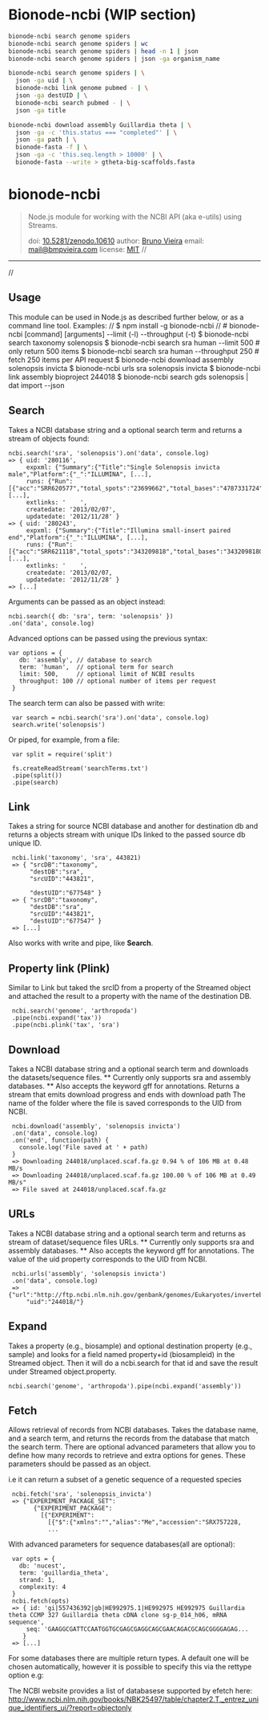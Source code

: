 # Bionode-ncbi (WIP section)

```bash
bionode-ncbi search genome spiders
bionode-ncbi search genome spiders | wc
bionode-ncbi search genome spiders | head -n 1 | json
bionode-ncbi search genome spiders | json -ga organism_name

bionode-ncbi search genome spiders | \
  json -ga uid | \
  bionode-ncbi link genome pubmed - | \
  json -ga destUID | \
  bionode-ncbi search pubmed - | \
  json -ga title

bionode-ncbi download assembly Guillardia theta | \
  json -ga -c 'this.status === "completed"' | \
  json -ga path | \
  bionode-fasta -f | \
  json -ga -c 'this.seq.length > 10000' | \
  bionode-fasta --write > gtheta-big-scaffolds.fasta
```

# bionode-ncbi
> Node.js module for working with the NCBI API (aka e-utils) using Streams.
>
> doi: [10.5281/zenodo.10610](http://dx.doi.org/10.5281/zenodo.10610)
> author: [Bruno Vieira](http://bmpvieira.com)
> email: <mail@bmpvieira.com>
> license: [MIT](https://raw.githubusercontent.com/bionode/bionode-ncbi/master/LICENSE)
//
---

//
## Usage
This module can be used in Node.js as described further below, or as a command line tool.
Examples:
//
    $ npm install -g bionode-ncbi
//
    # bionode-ncbi [command] [arguments] --limit (-l) --throughput (-t)
    $ bionode-ncbi search taxonomy solenopsis
    $ bionode-ncbi search sra human --limit 500 # only return 500 items
    $ bionode-ncbi search sra human --throughput 250 # fetch 250 items per API request
    $ bionode-ncbi download assembly solenopsis invicta
    $ bionode-ncbi urls sra solenopsis invicta
    $ bionode-ncbi link assembly bioproject 244018
    $ bionode-ncbi search gds solenopsis | dat import --json

## Search
Takes a NCBI database string and a optional search term and returns a stream of objects found:

    ncbi.search('sra', 'solenopsis').on('data', console.log)
    => { uid: '280116',
         expxml: {"Summary":{"Title":"Single Solenopsis invicta male","Platform":{"_":"ILLUMINA", [...],
         runs: {"Run":[{"acc":"SRR620577","total_spots":"23699662","total_bases":"4787331724", [...],
         extlinks: '    ',
         createdate: '2013/02/07',
         updatedate: '2012/11/28' }
    => { uid: '280243',
         expxml: {"Summary":{"Title":"Illumina small-insert paired end","Platform":{"_":"ILLUMINA", [...],
         runs: {"Run":[{"acc":"SRR621118","total_spots":"343209818","total_bases":"34320981800", [...],
         extlinks: '    ',
         createdate: '2013/02/07,
         updatedate: '2012/11/28' }
    => [...]

Arguments can be passed as an object instead:

    ncbi.search({ db: 'sra', term: 'solenopsis' })
    .on('data', console.log)

Advanced options can be passed using the previous syntax:

    var options = {
       db: 'assembly', // database to search
       term: 'human',  // optional term for search
       limit: 500,     // optional limit of NCBI results
       throughput: 100 // optional number of items per request
     }

The search term can also be passed with write:

     var search = ncbi.search('sra').on('data', console.log)
     search.write('solenopsis')

Or piped, for example, from a file:

     var split = require('split')

     fs.createReadStream('searchTerms.txt')
     .pipe(split())
     .pipe(search)


## Link
 Takes a string for source NCBI database and another for destination db and returns
 a objects stream with unique IDs linked to the passed source db unique ID.

     ncbi.link('taxonomy', 'sra', 443821)
     => { "srcDB":"taxonomy",
          "destDB":"sra",
          "srcUID":"443821",

          "destUID":"677548" }
     => { "srcDB":"taxonomy",
          "destDB":"sra",
          "srcUID":"443821",
          "destUID":"677547" }
     => [...]

 Also works with write and pipe, like **Search**.

## Property link (Plink)
 Similar to Link but taked the srcID from a property of the Streamed object
 and attached the result to a property with the name of the destination DB.

     ncbi.search('genome', 'arthropoda')
     .pipe(ncbi.expand('tax'))
     .pipe(ncbi.plink('tax', 'sra')

## Download
 Takes a NCBI database string and a optional search term and downloads the datasets/sequence files.
 ** Currently only supports sra and assembly databases. **
 Also accepts the keyword gff for annotations.
 Returns a stream that emits download progress and ends with download path
 The name of the folder where the file is saved corresponds to the UID from NCBI.

     ncbi.download('assembly', 'solenopsis invicta')
     .on('data', console.log)
     .on('end', function(path) {
       console.log('File saved at ' + path)
     }
     => Downloading 244018/unplaced.scaf.fa.gz 0.94 % of 106 MB at 0.48 MB/s
     => Downloading 244018/unplaced.scaf.fa.gz 100.00 % of 106 MB at 0.49 MB/s"
     => File saved at 244018/unplaced.scaf.fa.gz

## URLs
Takes a NCBI database string and a optional search term and returns as stream of dataset/sequence files URLs.
** Currently only supports sra and assembly databases. **
Also accepts the keyword gff for annotations.
The value of the uid property corresponds to the UID from NCBI.

     ncbi.urls('assembly', 'solenopsis invicta')
     .on('data', console.log)
     => {"url":"http://ftp.ncbi.nlm.nih.gov/genbank/genomes/Eukaryotes/invertebrates/Solenopsis_invicta/Si_gnG/Primary_Assembly/unplaced_scaffolds/FASTA/unplaced.scaf.fa.gz",
         "uid":"244018/"}

## Expand
Takes a property (e.g., biosample) and optional destination property
(e.g., sample) and looks for a field named property+id (biosampleid)
in the Streamed object. Then it will do a ncbi.search for that id and save
the result under Streamed object.property.

    ncbi.search('genome', 'arthropoda').pipe(ncbi.expand('assembly'))

## Fetch
Allows retrieval of records from NCBI databases. Takes the database name, and a search term,
and returns the records from the database that match the search term. There are optional
advanced parameters that allow you to define how many records to retrieve and extra options
for genes. These parameters should be passed as an object.

i.e it can return a subset of a genetic sequence of a requested species

     ncbi.fetch('sra', 'solenopsis_invicta')
     => {"EXPERIMENT_PACKAGE_SET":
           {"EXPERIMENT_PACKAGE":
             [{"EXPERIMENT":
               [{"$":{"xmlns":"","alias":"Me","accession":"SRX757228,
               ...

With advanced parameters for sequence databases(all are optional):

     var opts = {
       db: 'nucest',
       term: 'guillardia_theta',
       strand: 1,
       complexity: 4
     }
     ncbi.fetch(opts)
     => { id: 'gi|557436392|gb|HE992975.1|HE992975 HE992975 Guillardia theta CCMP 327 Guillardia theta cDNA clone sg-p_014_h06, mRNA sequence',
         seq: 'GAAGGCGATTCCAATGGTGCGAGCGAGGCAGCGAACAGACGCAGCGGGGAGAG...
        }
     => [...]
For some databases there are multiple return types. A default one will be chosen
automatically, however it is possible to specify this via the rettype option e.g:

The NCBI website provides a list of databasese supported by efetch here:
http://www.ncbi.nlm.nih.gov/books/NBK25497/table/chapter2.T._entrez_unique_identifiers_ui/?report=objectonly